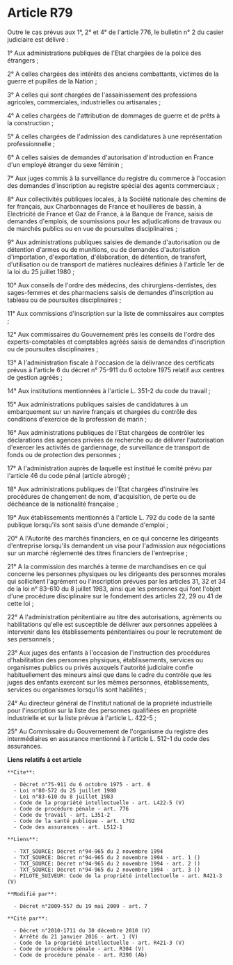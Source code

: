 # Article R79

Outre le cas prévus aux 1°, 2° et 4° de l'article 776, le bulletin n° 2 du casier judiciaire est délivré : 

1° Aux administrations publiques de l'Etat chargées de la police des étrangers ; 

2° A celles chargées des intérêts des anciens combattants, victimes de la guerre et pupilles de la Nation ; 

3° A celles qui sont chargées de l'assainissement des professions agricoles, commerciales, industrielles ou artisanales ; 

4° A celles chargées de l'attribution de dommages de guerre et de prêts à la construction ; 

5° A celles chargées de l'admission des candidatures à une représentation professionnelle ; 

6° A celles saisies de demandes d'autorisation d'introduction en France d'un employé étranger du sexe féminin ; 

7° Aux juges commis à la surveillance du registre du commerce à l'occasion des demandes d'inscription au registre spécial des
agents commerciaux ; 

8° Aux collectivités publiques locales, à la Société nationale des chemins de fer français, aux Charbonnages de France et
houillères de bassin, à Electricité de France et Gaz de France, à la Banque de France, saisis de demandes d'emplois, de
soumissions pour les adjudications de travaux ou de marchés publics ou en vue de poursuites disciplinaires ; 

9° Aux administrations publiques saisies de demande d'autorisation ou de détention d'armes ou de munitions, ou de demandes
d'autorisation d'importation, d'exportation, d'élaboration, de détention, de transfert, d'utilisation ou de transport de
matières nucléaires définies à l'article 1er de la loi du 25 juillet 1980 ; 

10° Aux conseils de l'ordre des médecins, des chirurgiens-dentistes, des sages-femmes et des pharmaciens saisis de demandes
d'inscription au tableau ou de poursuites disciplinaires ; 

11° Aux commissions d'inscription sur la liste de commissaires aux comptes ; 

12° Aux commissaires du Gouvernement près les conseils de l'ordre des experts-comptables et comptables agréés saisis de
demandes d'inscription ou de poursuites disciplinaires ; 

13° A l'administration fiscale à l'occasion de la délivrance des certificats prévus à l'article 6 du décret n° 75-911 du 6
octobre 1975 relatif aux centres de gestion agréés ; 

14° Aux institutions mentionnées à l'article L. 351-2 du code du travail ; 

15° Aux administrations publiques saisies de candidatures à un embarquement sur un navire français et chargées du contrôle
des conditions d'exercice de la profession de marin ; 

16° Aux administrations publiques de l'Etat chargées de contrôler les déclarations des agences privées de recherche ou de
délivrer l'autorisation d'exercer les activités de gardiennage, de surveillance de transport de fonds ou de protection des
personnes ; 

17° A l'administration auprès de laquelle est institué le comité prévu par l'article 46 du code pénal (article abrogé) ; 

18° Aux administrations publiques de l'Etat chargées d'instruire les procédures de changement de nom, d'acquisition, de perte
ou de déchéance de la nationalité française ; 

19° Aux établissements mentionnés à l'article L. 792 du code de la santé publique lorsqu'ils sont saisis d'une demande
d'emploi ; 

20° A l'Autorité des marchés financiers, en ce qui concerne les dirigeants d'entreprise lorsqu'ils demandent un visa pour
l'admission aux négociations sur un marché réglementé des titres financiers de l'entreprise ; 

21° A la commission des marchés à terme de marchandises en ce qui concerne les personnes physiques ou les dirigeants des
personnes morales qui sollicitent l'agrément ou l'inscription prévues par les articles 31, 32 et 34 de la loi n° 83-610 du 8
juillet 1983, ainsi que les personnes qui font l'objet d'une procédure disciplinaire sur le fondement des articles 22, 29 ou
41 de cette loi ; 

22° A l'administration pénitentiaire au titre des autorisations, agréments ou habilitations qu'elle est susceptible de
délivrer aux personnes appelées à intervenir dans les établissements pénitentiaires ou pour le recrutement de ses
personnels ; 

23° Aux juges des enfants à l'occasion de l'instruction des procédures d'habilitation des personnes physiques,
établissements, services ou organismes publics ou privés auxquels l'autorité judiciaire confie habituellement des mineurs
ainsi que dans le cadre du contrôle que les juges des enfants exercent sur les mêmes personnes, établissements, services ou
organismes lorsqu'ils sont habilités ; 

24° Au directeur général de l'Institut national de la propriété industrielle pour l'inscription sur la liste des personnes
qualifiées en propriété industrielle et sur la liste prévue à l'article L. 422-5 ; 

25° Au Commissaire du Gouvernement de l'organisme du registre des intermédiaires en assurance mentionné à l'article L. 512-1
du code des assurances.

**Liens relatifs à cet article**

	**Cite**:

	  - Décret n°75-911 du 6 octobre 1975 - art. 6
	  - Loi n°80-572 du 25 juillet 1980
	  - Loi n°83-610 du 8 juillet 1983
	  - Code de la propriété intellectuelle - art. L422-5 (V)
	  - Code de procédure pénale - art. 776
	  - Code du travail - art. L351-2
	  - Code de la santé publique - art. L792
	  - Code des assurances - art. L512-1

	**Liens**:

	  - TXT_SOURCE: Décret n°94-965 du 2 novembre 1994
	  - TXT_SOURCE: Décret n°94-965 du 2 novembre 1994 - art. 1 ()
	  - TXT_SOURCE: Décret n°94-965 du 2 novembre 1994 - art. 2 ()
	  - TXT_SOURCE: Décret n°94-965 du 2 novembre 1994 - art. 3 ()
	  - PILOTE_SUIVEUR: Code de la propriété intellectuelle - art. R421-3 (V)

	**Modifié par**:

	  - Décret n°2009-557 du 19 mai 2009 - art. 7

	**Cité par**:

	  - Décret n°2010-1711 du 30 décembre 2010 (V)
	  - Arrêté du 21 janvier 2016 - art. 1 (V)
	  - Code de la propriété intellectuelle - art. R421-3 (V)
	  - Code de procédure pénale - art. R304 (V)
	  - Code de procédure pénale - art. R390 (Ab)

